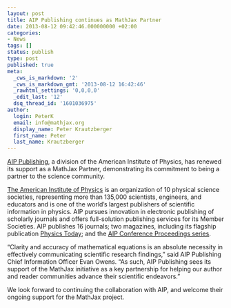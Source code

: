 ```yaml
---
layout: post
title: AIP Publishing continues as MathJax Partner
date: 2013-08-12 09:42:46.000000000 +02:00
categories:
- News
tags: []
status: publish
type: post
published: true
meta:
  _cws_is_markdown: '2'
  _cws_is_markdown_gmt: '2013-08-12 16:42:46'
  _rawhtml_settings: '0,0,0,0'
  _edit_last: '12'
  dsq_thread_id: '1601036975'
author:
  login: PeterK
  email: info@mathjax.org
  display_name: Peter Krautzberger
  first_name: Peter
  last_name: Krautzberger
---
```


[AIP Publishing](http://www.aip.org/pubs/), a division of the American Institute of Physics, has renewed its support as a MathJax Partner, demonstrating its commitment to being a partner to the science community.

[The American Institute of Physics](http://aip.org/) is an organization of 10 physical science societies, representing more than 135,000 scientists, engineers, and educators and is one of the world’s largest publishers of scientific information in physics. AIP pursues innovation in electronic publishing of scholarly journals and offers full-solution publishing services for its Member Societies. AIP publishes 16 journals; two magazines, including its flagship publication [Physics Today](http://www.physicstoday.org/); and the [AIP Conference Proceedings series](http://proceedings.aip.org/).

“Clarity and accuracy of mathematical equations is an absolute necessity in effectively communicating scientific research findings,” said AIP Publishing Chief Information Officer Evan Owens.  “As such, AIP Publishing sees its support of the MathJax initiative as a key partnership for helping our author and reader communities advance their scientific endeavors.”

We look forward to continuing the collaboration with AIP, and welcome their ongoing support for the MathJax project.